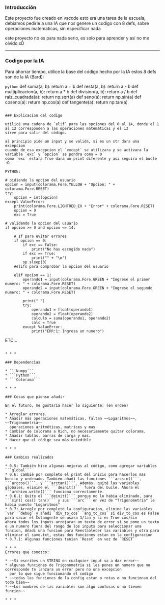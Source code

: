 ### Introducción

Este proyecto fue creado en vscode esto era una tarea de la escuela, debiamos pedirle a una IA que nos genere un codigo con
8 defs, sobre operaciones matematicas, sin especificar nada

este proyecto no es para nada serio,  es solo para aprender y asi no me olvido xD

* * *

### Codigo por la IA

Para ahorrar tiempo, utilice la base del código hecho por la IA
estos 8 defs son de la IA (Bard):

``python``
def suma(a, b):
    return a + b
def resta(a, b):
    return a - b
def multiplicacion(a, b):
    return a * b
def division(a, b):
    return a / b
def raiz_cuadrada(a):
    return np.sqrt(a)
def seno(a):
    return np.sin(a)
def coseno(a):
    return np.cos(a)
def tangente(a):
    return np.tan(a)
```

### Explicacion del codigo

utilicé una cadena de `elif` para las opciones del 0 al 14, donde el 1 al 12 corresponden a las operaciones matemáticas y el 13
sirve para salir del código.

al principio pide un input y se valida, si es un str dara una excepcion
cuando de esa excepcion el `except` se utilizara y se activara la variable `exc` y `opcion` se pondra como = 0
como `exc` estara True dara un print diferente y asi seguira el bucle :D

PYTHON:

```
    # pidiendo la opcion del usuario
    opcion = input(colorama.Fore.YELLOW + "Opcion: " + colorama.Fore.RESET)
    try:
        opcion = int(opcion)
    except ValueError:
        print(colorama.Fore.LIGHTRED_EX + "Error" + colorama.Fore.RESET) 
        opcion = 0
        exc = True
        
    # validando la opcion del usuario
    if opcion >= 0 and opcion <= 14:

        # If para evitar errores
        if opcion == 0: 
            if exc == False:
                print("No has escogido nada")
            if exc == True:
                print("" + "\n")
            sp.sleep(3)
        #elifs para comprobar la opcion del usuario

        elif opcion == 1:
            operando1 = input(colorama.Fore.GREEN + "Ingrese el primer numero: " + colorama.Fore.RESET)  
            operando2 = input(colorama.Fore.GREEN + "Ingrese el segundo numero: " + colorama.Fore.RESET)
            
            print(" ")
            try:
                operando1 = float(operando1)
                operando2 = float(operando2)
                calculo = suma(operando1, operando2)
                calc = True
            except ValueError:
                print("ERR:1: Ingresa un numero")
ETC...

```

* * *

### Dependencias

* ```Numpy```
* ```Python```  
* ```Colorama```  

* * *

### Cosas que pienso añadir

En el futuro, me gustaría hacer lo siguiente: (en orden)

* Arreglar errores.
* Añadir más operaciones matemáticas, faltan ~~Logaritmos~~, ~~Trigonometria~~
  operaciones aritméticas, matrices y mas
* Cambiar de Colorama a Rich, no necesariamente quitar colorama.
* Añadir tablas, barras de carga y mas.
* Hacer que el código sea más entedible

* * *

### Cambios realizados  

* 0.5: También hice algunas mejoras al código, como agregar variables ```global```
* 0.6: cambié por completo el print del inicio para hacerlos mas bonito y ordenado. También añadí las funciones ```arcsin()```, ```arccos()```, y ```arctan()```. Además, quité las variables globales, elimine el ```deinit()``` fuera del bucle. Ahora el ```archivo.write()``` funciona correctamente.
* 0.6.1: Quite el ```deinit()``` porque no lo habia eliminado, para ```sin() cos() tan()``` y sus ```arc``` en vez de "Trigonometria" le habia puesto "Logaritmos"
* 0.7: Arregle por completo la configuracion, elimine las variables `var` `debug` y añadi `div_to_cos` `ang_to_cos` si div_to_cos es False para sacar el Cotangente se usara 1/tan y si es True cos/sin
ahora todos los inputs arrojaran un texto de error si se pone un texto o un numero fuera del rango de los inputs para seleccionar una funcion, Añadi una funcion para Reestablecer las variables y otra para eliminar el save.txt, estas dos funciones estan en la configuracion
* 0.7.1: Algunas funciones tenian `Reset` en vez de `RESET` 

* * *
Errores que conozco:

* ~~Si escribes un STRING en cualquier input va a dar error~~  
* algunas funciones de Trigonometria si les pones un numero que no corresponde te lanzara un error pero no una excepcion  
  por lo que sigue funcionando el codigo  
* ~~todas las funciones de la config estan o rotas o no funcionan del todo bien~~  
* ~~Los nombres de las variables son algo confusas o no tienen funcion~~  
  
* * *
